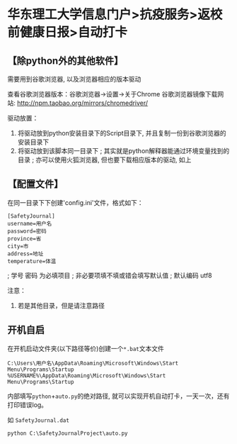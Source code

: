 # 华东理工大学信息门户>抗疫服务>返校前健康日报>自动打卡

## 【除python外的其他软件】
需要用到谷歌浏览器, 以及浏览器相应的版本驱动

查看谷歌浏览器版本：谷歌浏览器->设置->关于Chrome
谷歌浏览器镜像下载网站: http://npm.taobao.org/mirrors/chromedriver/

驱动放置：

1. 将驱动放到python安装目录下的Script目录下, 并且复制一份到谷歌浏览器的安装目录下
2. 将驱动放到该脚本同一目录下
; 其实就是python解释器能通过环境变量找到的目录
; 亦可以使用火狐浏览器, 但也要下载相应版本的驱动, 如上

## 【配置文件】
在同一目录下下创建'config.ini'文件，格式如下：

```
[SafetyJournal]
username=用户名
password=密码
province=省
city=市
address=地址
temperature=体温
```
; 学号 密码 为必填项目
; 非必要项填不填或错会填写默认值
; 默认编码 utf8

注意：

1. 若是其他目录，但是请注意路径

## 开机自启

在开机启动文件夹(以下路径等价)创建一个`*.bat`文本文件
```
C:\Users\用户名\AppData\Roaming\Microsoft\Windows\Start Menu\Programs\Startup
%USERNAME%\AppData\Roaming\Microsoft\Windows\Start Menu\Programs\Startup
```
内部填写`python`+`auto.py`的绝对路径, 就可以实现开机自动打卡，一天一次，还有打印错误log。

如
`SafetyJournal.dat`
```
python C:\SafetyJournalProject\auto.py
```